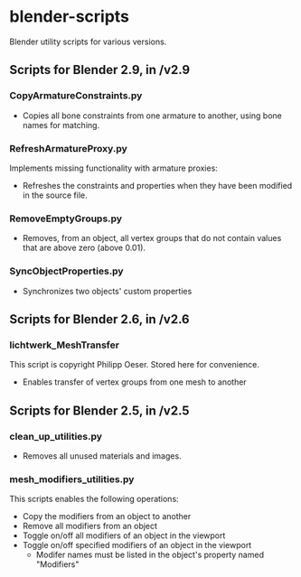 # blender-scripts
Blender utility scripts for various versions.

## Scripts for Blender 2.9, in /v2.9

### CopyArmatureConstraints.py
* Copies all bone constraints from one armature to another, using bone names for matching.

### RefreshArmatureProxy.py 
Implements missing functionality with armature proxies:

* Refreshes the constraints and properties when they have been modified in the source file.

### RemoveEmptyGroups.py
* Removes, from an object, all vertex groups that do not contain values that are above zero (above 0.01).

### SyncObjectProperties.py
* Synchronizes two objects' custom properties

## Scripts for Blender 2.6, in /v2.6

### lichtwerk_MeshTransfer
This script is copyright Philipp Oeser.
Stored here for convenience.

* Enables transfer of vertex groups from one mesh to another

## Scripts for Blender 2.5, in /v2.5

### clean_up_utilities.py
* Removes all unused materials and images.

### mesh_modifiers_utilities.py
This scripts enables the following operations:
* Copy the modifiers from an object to another
* Remove all modifiers from an object
* Toggle on/off all modifiers of an object in the viewport
* Toggle on/off specified modifiers of an object in the viewport
  * Modifer names must be listed in the object's property named "Modifiers"
